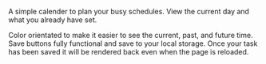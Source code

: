 A simple calender to plan your busy schedules.
View the current day and what you already have set.

Color orientated to make it easier to see the current, past, and future time.
Save buttons fully functional and save to your local storage.
Once your task has been saved it will be rendered back even when the page is reloaded.
